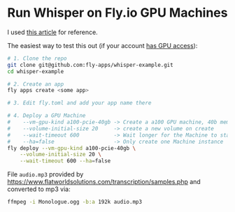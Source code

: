 # Run Whisper on Fly.io GPU Machines

I used [this article](https://nlpcloud.com/how-to-install-and-deploy-whisper-the-best-open-source-alternative-to-google-speech-to-text.html) for reference.

The easiest way to test this out (if your account [has GPU access](https://community.fly.io/t/fly-gpus-are-here/16110)):

```bash
# 1. Clone the repo
git clone git@github.com:fly-apps/whisper-example.git
cd whisper-example

# 2. Create an app 
fly apps create <some app>

# 3. Edit fly.toml and add your app name there

# 4. Deploy a GPU Machine
#    --vm-gpu-kind a100-pcie-40gb -> Create a a100 GPU machine, 40b memory
#    --volume-initial-size 20     -> create a new volume on create
#    --wait-timeout 600           -> Wait longer for the Machine to start
#    --ha=false                   -> Only create one Machine instance
fly deploy --vm-gpu-kind a100-pcie-40gb \
    --volume-initial-size 20 \
    --wait-timeout 600 --ha=false
```

File `audio.mp3` provided by https://www.flatworldsolutions.com/transcription/samples.php and converted to mp3 via:

```bash
ffmpeg -i Monologue.ogg -b:a 192k audio.mp3
```


